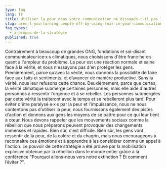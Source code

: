 ```yaml
---
type: faq
lang: fr
title: Utiliser la peur dans votre communication ne dissuade-t-il pas les gens ?
slug: aren-t-you-turning-people-off-by-using-fear-in-your-communication
faq_types:
  - à-propos-de-la-stratégie
published: true
---
```

Contrairement à beaucoup de grandes ONG, fondations et soi-disant communicateur·ice·x·s climatiques, nous choisissons d'être franc·he·x·s quant à l'ampleur du problème. La peur est une réaction normale et saine face à la vérité, et nous n'essayons pas d'en protéger les gens. Premièrement, parce qu’avec la vérité, nous donnons la possibilité de faire face aux faits et sentiments, et d’avancer de manière productive. Sans la vérité, nous leur refusons cette chance. Deuxièmement, parce que certes, la vérité climatique submerge certaines personnes, mais elle aide d'autres personnes à ressentir l'urgence et à se rebeller. Les personnes submergées par cette vérité la traiteront avec le temps et se rebelleront plus tard. Pour éviter d'être paralysé·e·x·s par la peur et l'impuissance, nous ne nous contentons pas d'utiliser la peur, nous fournissons également des pistes d'action et donnons aux gens les moyens de se battre pour ce qui leur tient à cœur. Nous devons rappeler que les mouvements sociaux comme la rébellion que nous préparons peuvent provoquer des changements immenses et rapides. Bien sûr, c'est difficile. Bien sûr, les gens vont ressentir de la peur, de la colère et du chagrin, mais nous encourageons à reconnaître ces émotions et à apprendre à les considérer comme un appel à l'action. Le pouvoir de cette stratégie a été prouvé par la mobilisation explosive obtenue par la rébellion dans le monde entier grâce à la conférence "Pourquoi allons-nous vers notre extinction ? Et comment l’éviter ?".

